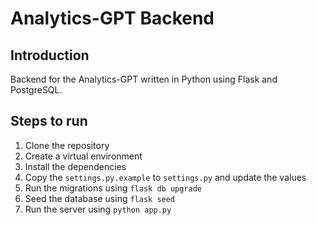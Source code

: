 
# Analytics-GPT Backend

## Introduction
Backend for the Analytics-GPT written in Python using Flask and PostgreSQL.

## Steps to run
1. Clone the repository
2. Create a virtual environment
3. Install the dependencies
4. Copy the `settings.py.example` to `settings.py` and update the values
5. Run the migrations using `flask db upgrade`
6. Seed the database using `flask seed`
5. Run the server using `python app.py`
